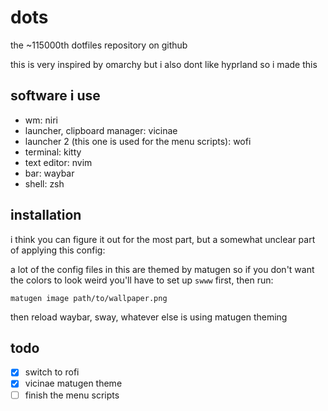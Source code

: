 # dots
the ~115000th dotfiles repository on github

this is very inspired by omarchy but i also dont like hyprland so i made this
## software i use
- wm: niri
- launcher, clipboard manager: vicinae
- launcher 2 (this one is used for the menu scripts): wofi
- terminal: kitty
- text editor: nvim
- bar: waybar
- shell: zsh
## installation
i think you can figure it out for the most part, but a somewhat unclear part of applying this config:

a lot of the config files in this are themed by matugen so if you don't want the colors to look weird you'll have to set up `swww` first, then run:
```
matugen image path/to/wallpaper.png
```
then reload waybar, sway, whatever else is using matugen theming
## todo
- [x] switch to rofi
- [x] vicinae matugen theme
- [ ] finish the menu scripts
